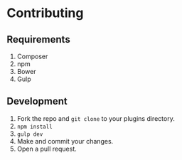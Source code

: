 # Contributing #

## Requirements
1. Composer
2. npm
3. Bower
4. Gulp


## Development

1. Fork the repo and `git clone` to your plugins directory.
2. `npm install`
3. `gulp dev`
4. Make and commit your changes.
5. Open a pull request.
